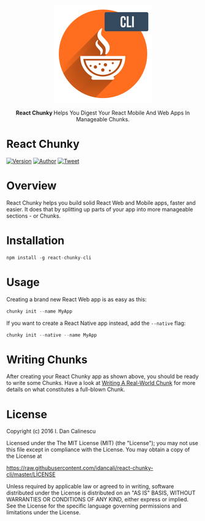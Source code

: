 <p align="center">
  <a href="https://github.com/idancali/react-chunky-cli">
    <img height="256" src="https://raw.githubusercontent.com/idancali/react-chunky-cli/master/logo.png">
  </a>
  <p align="center"> <b> React Chunky </b> Helps You Digest Your React Mobile And Web Apps In Manageable Chunks. </p>
</p>

# React Chunky
[![Version](https://img.shields.io/npm/v/react-chunky-cli.svg)](https://www.npmjs.com/package/react-chunky-cli)
[![Author](https://img.shields.io/badge/say%20hi-%40idancali-green.svg)](https://twitter.com/idancali)
[![Tweet](https://img.shields.io/twitter/url/http/shields.io.svg?style=social)](https://twitter.com/intent/tweet?url=https%3A%2F%2Fgithub.com%2Fidancali)

# Overview

React Chunky helps you build solid React Web and Mobile apps, faster and easier. It does that by splitting up parts of your app into more manageable sections - or Chunks.

# Installation

```javascript
npm install -g react-chunky-cli
```

# Usage

Creating a brand new React Web app is as easy as this:

```javascript
chunky init --name MyApp
```

If you want to create a React Native app instead, add the ```--native``` flag:

```javascript
chunky init --native --name MyApp
```

# Writing Chunks

After creating your React Chunky app as shown above, you should be ready to write some Chunks. Have a look at [Writing A Real-World Chunk](https://github.com/idancali/react-chunky#writing-a-real-world-chunk) for more details on what constitutes a full-blown Chunk.

# License

Copyright (c) 2016 I. Dan Calinescu

 Licensed under the The MIT License (MIT) (the "License");
 you may not use this file except in compliance with the License.
 You may obtain a copy of the License at

 https://raw.githubusercontent.com/idancali/react-chunky-cli/master/LICENSE

 Unless required by applicable law or agreed to in writing, software
 distributed under the License is distributed on an "AS IS" BASIS,
 WITHOUT WARRANTIES OR CONDITIONS OF ANY KIND, either express or implied.
 See the License for the specific language governing permissions and
 limitations under the License.
